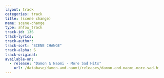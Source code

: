 ```yaml
---
layout: track
categories: track
title: (scene change)
name: scene-change
type: ahfow_track
track-id: 136
track-lyrics: 
track-author: 
track-sort: "SCENE CHANGE"
track-alpha: S
track-original: 
available-on:
  - release: "Damon & Naomi - More Sad Hits"
    url: /database/damon-and-naomi/releases/damon-and-naomi-more-sad-hits/
---
```

